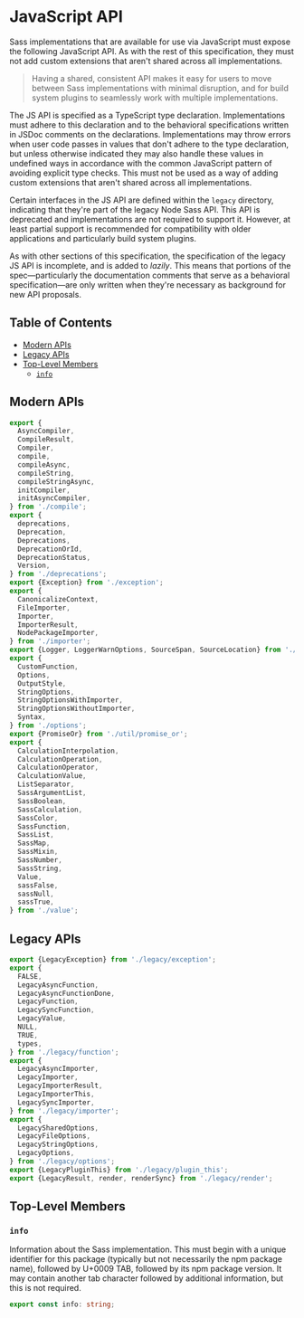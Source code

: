 # JavaScript API

Sass implementations that are available for use via JavaScript must expose the
following JavaScript API. As with the rest of this specification, they must not
add custom extensions that aren't shared across all implementations.

> Having a shared, consistent API makes it easy for users to move between Sass
> implementations with minimal disruption, and for build system plugins to
> seamlessly work with multiple implementations.

The JS API is specified as a TypeScript type declaration. Implementations must
adhere to this declaration and to the behavioral specifications written in JSDoc
comments on the declarations. Implementations may throw errors when user code
passes in values that don't adhere to the type declaration, but unless otherwise
indicated they may also handle these values in undefined ways in accordance with
the common JavaScript pattern of avoiding explicit type checks. This must not be
used as a way of adding custom extensions that aren't shared across all
implementations.

Certain interfaces in the JS API are defined within the `legacy` directory,
indicating that they're part of the legacy Node Sass API. This API is deprecated
and implementations are not required to support it. However, at least partial
support is recommended for compatibility with older applications and
particularly build system plugins.

As with other sections of this specification, the specification of the legacy JS
API is incomplete, and is added to *lazily*. This means that portions of the
spec—particularly the documentation comments that serve as a behavioral
specification—are only written when they're necessary as background for new API
proposals.

## Table of Contents

* [Modern APIs](#modern-apis)
* [Legacy APIs](#legacy-apis)
* [Top-Level Members](#top-level-members)
  * [`info`](#info)

## Modern APIs

```ts
export {
  AsyncCompiler,
  CompileResult,
  Compiler,
  compile,
  compileAsync,
  compileString,
  compileStringAsync,
  initCompiler,
  initAsyncCompiler,
} from './compile';
export {
  deprecations,
  Deprecation,
  Deprecations,
  DeprecationOrId,
  DeprecationStatus,
  Version,
} from './deprecations';
export {Exception} from './exception';
export {
  CanonicalizeContext,
  FileImporter,
  Importer,
  ImporterResult,
  NodePackageImporter,
} from './importer';
export {Logger, LoggerWarnOptions, SourceSpan, SourceLocation} from './logger';
export {
  CustomFunction,
  Options,
  OutputStyle,
  StringOptions,
  StringOptionsWithImporter,
  StringOptionsWithoutImporter,
  Syntax,
} from './options';
export {PromiseOr} from './util/promise_or';
export {
  CalculationInterpolation,
  CalculationOperation,
  CalculationOperator,
  CalculationValue,
  ListSeparator,
  SassArgumentList,
  SassBoolean,
  SassCalculation,
  SassColor,
  SassFunction,
  SassList,
  SassMap,
  SassMixin,
  SassNumber,
  SassString,
  Value,
  sassFalse,
  sassNull,
  sassTrue,
} from './value';
```

## Legacy APIs

```ts
export {LegacyException} from './legacy/exception';
export {
  FALSE,
  LegacyAsyncFunction,
  LegacyAsyncFunctionDone,
  LegacyFunction,
  LegacySyncFunction,
  LegacyValue,
  NULL,
  TRUE,
  types,
} from './legacy/function';
export {
  LegacyAsyncImporter,
  LegacyImporter,
  LegacyImporterResult,
  LegacyImporterThis,
  LegacySyncImporter,
} from './legacy/importer';
export {
  LegacySharedOptions,
  LegacyFileOptions,
  LegacyStringOptions,
  LegacyOptions,
} from './legacy/options';
export {LegacyPluginThis} from './legacy/plugin_this';
export {LegacyResult, render, renderSync} from './legacy/render';
```

## Top-Level Members

### `info`

Information about the Sass implementation. This must begin with a unique
identifier for this package (typically but not necessarily the npm package
name), followed by U+0009 TAB, followed by its npm package version. It may
contain another tab character followed by additional information, but this is
not required.

```ts
export const info: string;
```
